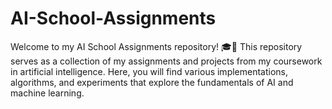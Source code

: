 # AI-School-Assignments
Welcome to my AI School Assignments repository! 🎓🤖  This repository serves as a collection of my assignments and projects from my coursework in artificial intelligence. Here, you will find various implementations, algorithms, and experiments that explore the fundamentals of AI and machine learning.  
